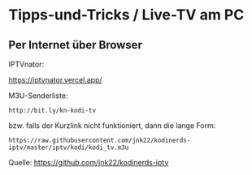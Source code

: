 # Tipps-und-Tricks / Live-TV am PC

## Per Internet über Browser

IPTVnator:

https://iptvnator.vercel.app/

M3U-Senderliste:

```
http://bit.ly/kn-kodi-tv
```
bzw. falls der Kurzlink nicht funktioniert, dann die lange Form:
```
https://raw.githubusercontent.com/jnk22/kodinerds-iptv/master/iptv/kodi/kodi_tv.m3u
```
Quelle: https://github.com/jnk22/kodinerds-iptv

